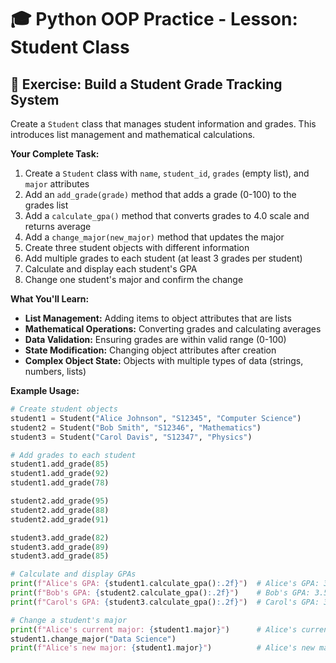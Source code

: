 # 🎓 Python OOP Practice - Lesson: Student Class

## 📝 Exercise: Build a Student Grade Tracking System

Create a `Student` class that manages student information and grades. This introduces list management and mathematical calculations.

**Your Complete Task:**
1. Create a `Student` class with `name`, `student_id`, `grades` (empty list), and `major` attributes
2. Add an `add_grade(grade)` method that adds a grade (0-100) to the grades list
3. Add a `calculate_gpa()` method that converts grades to 4.0 scale and returns average
4. Add a `change_major(new_major)` method that updates the major
5. Create three student objects with different information
6. Add multiple grades to each student (at least 3 grades per student)
7. Calculate and display each student's GPA
8. Change one student's major and confirm the change

**What You'll Learn:**
- **List Management:** Adding items to object attributes that are lists
- **Mathematical Operations:** Converting grades and calculating averages
- **Data Validation:** Ensuring grades are within valid range (0-100)
- **State Modification:** Changing object attributes after creation
- **Complex Object State:** Objects with multiple types of data (strings, numbers, lists)

**Example Usage:**
```python
# Create student objects
student1 = Student("Alice Johnson", "S12345", "Computer Science")
student2 = Student("Bob Smith", "S12346", "Mathematics")
student3 = Student("Carol Davis", "S12347", "Physics")

# Add grades to each student
student1.add_grade(85)
student1.add_grade(92)
student1.add_grade(78)

student2.add_grade(95)
student2.add_grade(88)
student2.add_grade(91)

student3.add_grade(82)
student3.add_grade(89)
student3.add_grade(85)

# Calculate and display GPAs
print(f"Alice's GPA: {student1.calculate_gpa():.2f}")  # Alice's GPA: 3.17
print(f"Bob's GPA: {student2.calculate_gpa():.2f}")    # Bob's GPA: 3.58
print(f"Carol's GPA: {student3.calculate_gpa():.2f}")  # Carol's GPA: 3.17

# Change a student's major
print(f"Alice's current major: {student1.major}")      # Alice's current major: Computer Science
student1.change_major("Data Science")
print(f"Alice's new major: {student1.major}")          # Alice's new major: Data Science
```

